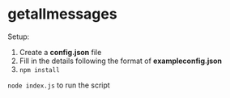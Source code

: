 # getallmessages
Setup:
1. Create a **config.json** file
2. Fill in the details following the format of **exampleconfig.json**
3. `npm install`

`node index.js` to run the script
